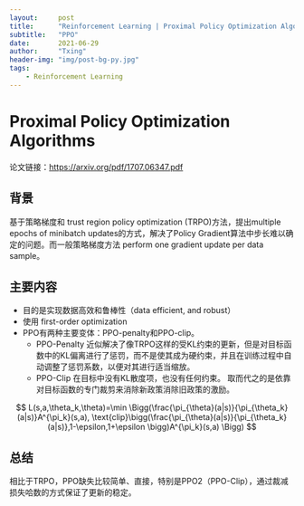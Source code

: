 ```yaml
---
layout:     post
title:      "Reinforcement Learning | Proximal Policy Optimization Algorithms"
subtitle:   "PPO"
date:       2021-06-29
author:     "Txing"
header-img: "img/post-bg-py.jpg"
tags:
    - Reinforcement Learning
---
```


# Proximal Policy Optimization Algorithms

论文链接：https://arxiv.org/pdf/1707.06347.pdf

## 背景

基于策略梯度和 trust region policy optimization (TRPO)方法，提出multiple epochs of minibatch updates的方式，解决了Policy Gradient算法中步长难以确定的问题。而一般策略梯度方法 perform one gradient update per data sample。

## 主要内容

-  目的是实现数据高效和鲁棒性（data efficient, and robust）
-  使用 first-order optimization
- PPO有两种主要变体：PPO-penalty和PPO-clip。
  - PPO-Penalty 近似解决了像TRPO这样的受KL约束的更新，但是对目标函数中的KL偏离进行了惩罚，而不是使其成为硬约束，并且在训练过程中自动调整了惩罚系数，以便对其进行适当缩放。
  - PPO-Clip 在目标中没有KL散度项，也没有任何约束。 取而代之的是依靠对目标函数的专门裁剪来消除新政策消除旧政策的激励。

$$
L(s,a,\theta_k,\theta)=\min \Bigg(\frac{\pi_{\theta}(a|s)}{\pi_{\theta_k}(a|s)}A^{\pi_k}(s,a), \text{clip}\bigg(\frac{\pi_{\theta}(a|s)}{\pi_{\theta_k}(a|s)},1-\epsilon,1+\epsilon \bigg)A^{\pi_k}(s,a) \Bigg)
$$




## 总结

相比于TRPO，PPO缺失比较简单、直接，特别是PPO2（PPO-Clip），通过裁减损失哈数的方式保证了更新的稳定。












